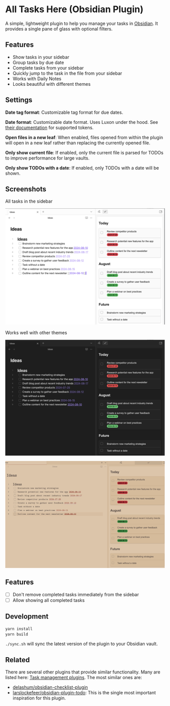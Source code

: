 # All Tasks Here (Obsidian Plugin)
A simple, lightweight plugin to help you manage your tasks in [Obsidian](https://obsidian.md/). It provides a single pane of glass with optional filters.

## Features
- Show tasks in your sidebar
- Group tasks by due date
- Complete tasks from your sidebar
- Quickly jump to the task in the file from your sidebar
- Works with Daily Notes
- Looks beautiful with different themes

## Settings
**Date tag format**: Customizable tag format for due dates.

**Date format**: Customizable date format. Uses Luxon under the hood. See [their documentation](https://moment.github.io/luxon/#/formatting?id=table-of-tokens) for supported tokens.

**Open files in a new leaf**: When enabled, files opened from within the plugin will open in a new leaf rather than replacing the currently opened file.

**Only show current file**: If enabled, only the current file is parsed for TODOs to improve performance for large vaults.

**Only show TODOs with a date**: If enabled, only TODOs with a date will be shown.

## Screenshots
All tasks in the sidebar

![](./screenshots/screenshot1.png)

Works well with other themes

![](./screenshots/screenshot_dark.png)

![](./screenshots/screenshot_theme1.png)

## Features
- [ ] Don't remove completed tasks immediately from the sidebar
- [ ] Allow showing all completed tasks

## Development
```bash
yarn install
yarn build
```

`./sync.sh` will sync the latest version of the plugin to your Obsidian vault.

## Related
There are several other plugins that provide similar functionality. Many are listed here: [Task management plugins](https://publish.obsidian.md/hub/02+-+Community+Expansions/02.01+Plugins+by+Category/Task+management+plugins). The most similar ones are:

- [delashum/obsidian-checklist-plugin](https://github.com/delashum/obsidian-checklist-plugin)
- [larslockefeer/obsidian-plugin-todo](https://github.com/larslockefeer/obsidian-plugin-todo): This is the single most important inspiration for this plugin.